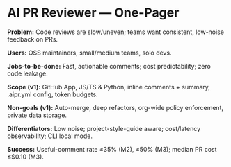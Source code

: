 # AI PR Reviewer — One-Pager

**Problem:** Code reviews are slow/uneven; teams want consistent, low-noise feedback on PRs.

**Users:** OSS maintainers, small/medium teams, solo devs.

**Jobs-to-be-done:** Fast, actionable comments; cost predictability; zero code leakage.

**Scope (v1):** GitHub App, JS/TS & Python, inline comments + summary, .aipr.yml config, token budgets.

**Non-goals (v1):** Auto-merge, deep refactors, org-wide policy enforcement, private data storage.

**Differentiators:** Low noise; project-style-guide aware; cost/latency observability; CLI local mode.

**Success:** Useful-comment rate ≥35% (M2), ≥50% (M3); median PR cost ≤$0.10 (M3).
